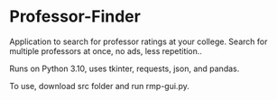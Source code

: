 # Professor-Finder
Application to search for professor ratings at your college. Search for multiple professors at once, no ads, less repetition..

Runs on Python 3.10, uses tkinter, requests, json, and pandas. 

To use, download src folder and run rmp-gui.py.
